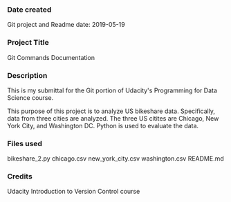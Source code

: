 ### Date created
Git project and Readme date: 2019-05-19

### Project Title
Git Commands Documentation

### Description
This is my submittal for the Git portion of Udacity's Programming for Data Science course.

This purpose of this project is to analyze US bikeshare data. Specifically, data from three cities are analyzed.
The three US citites are Chicago, New York City, and Washington DC. Python is used to evaluate the data.

### Files used
bikeshare_2.py
chicago.csv
new_york_city.csv
washington.csv
README.md

### Credits
Udacity Introduction to Version Control course
